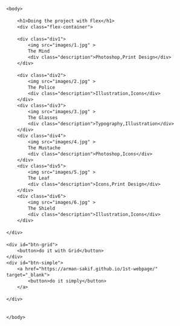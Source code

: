 <!DOCTYPE html>
<html lang="en-US">
    <head>
        <meta charset="UTF-8">
        <meta name="viewport" content="width=device-width">
        <link rel="stylesheet" type="text/css" href = "style.css">
        <title>Flexbox Layout</title>
    </head>
    
    
    <body>
    
        <h1>Doing the project with Flex</h1>
        <div class="flex-container">

        <div class="div1">
            <img src="images/1.jpg" >
            The Mind
            <div class="description">Photoshop,Print Design</div>
        </div>

        <div class="div2">
            <img src="images/2.jpg" >
            The Police
            <div class="description">Illustration,Icons</div>
        </div>
        <div class="div3">
            <img src="images/3.jpg" >
            The Glasses
            <div class="description">Typography,Illustration</div>
        </div>  
        <div class="div4">
            <img src="images/4.jpg" >
            The Mustache
            <div class="description">Photoshop,Icons</div>
        </div>
        <div class="div5">
            <img src="images/5.jpg" >
            The Leaf
            <div class="description">Icons,Print Design</div>
        </div>
        <div class="div6">
            <img src="images/6.jpg" >
            The Shield
            <div class="description">Illustration,Icons</div>
        </div>
    
    </div>
    
    <div id="btn-grid">
        <button>do it with Grid</button>
    </div>
    <div id="btn-simple">
        <a href="https://arman-sakif.github.io/1st-webpage/" target="_blank">
            <button>do it simply</button>
        </a>
        
    </div>
        

    </body>
        

</html>
